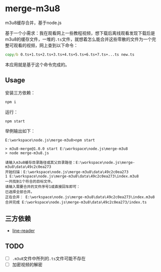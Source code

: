 # merge-m3u8
m3u8缓存合并，基于node.js

基于一个小需求：我在观看网上一些教程视频，想下载后离线观看发现下载后是m3u8的缓存文件，一堆的`.ts`文件，就想着怎么能合并这些零散的文件为一个完整可观看的视频，网上查到以下命令：

``` cmd
copy/b 0.ts+1.ts+2.ts+3.ts+4.ts+5.ts+6.ts+7.ts+...ts new.ts
```

本应用就是基于这个命令完成的。

## Usage
安装三方依赖：
``` cmd
npm i
```
运行：
``` cmd
npm start
```

举例输出如下：
```
E:\workspace\node.js\merge-m3u8>npm start

> m3u8-merge@1.0.0 start E:\workspace\node.js\merge-m3u8
> node merge-m3u8.js

请输入m3u8缓存目录路径或其父目录路径：E:\workspace\node.js\merge-m3u8\data\49c2c0ea273
开始扫描：E:\workspace\node.js\merge-m3u8\data\49c2c0ea273
1 E:\workspace\node.js\merge-m3u8\data\49c2c0ea273\index.m3u8
一共找到1个符合的目标文件。
请输入需要合并的文件序号1或直接回车即可：
已选择全部合并。
正在合并： E:\workspace\node.js\merge-m3u8\data\49c2c0ea273\index.m3u8
合并完成 E:\workspace\node.js\merge-m3u8\data\49c2c0ea273/index.ts
```

## 三方依赖

- [line-reader](https://github.com/nickewing/line-reader)

## TODO

- [ ] `.m3u8`文件中所列的`.ts`文件可能不存在
- [ ] 加密视频的解密
